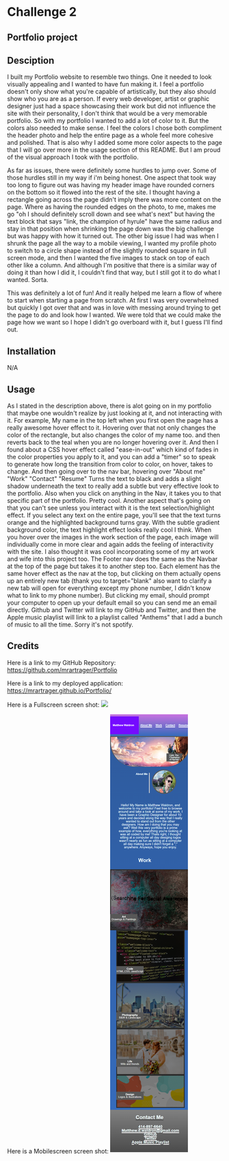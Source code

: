 # Challenge 2
## Portfolio project

## Desciption 
I built my Portfolio website to resemble two things. One it needed to look visually appealing and I wanted to have fun making it. I feel a portfolio doesn't only show what you're capable of artistically, but they also should show who you are as a person. If every web developer, artist or graphic designer just had a space showcasing their work but did not influence the site with their personality, I don't think that would be a very memorable portfolio. So with my portfolio I wanted to add a lot of color to it. But the colors also needed to make sense. I feel the colors I chose both compliment the header photo and help the entire page as a whole feel more cohesive and polished. That is also why I added some more color aspects to the page that I will go over more in the usage section of this README. But I am proud of the visual approach I took with the portfolio.
 
As far as issues, there were definitely some hurdles to jump over. Some of those hurdles still in my way if i'm being honest. One aspect that took way too long to figure out was having my header image have rounded corners on the bottom so it flowed into the rest of the site. I thought having a rectangle going across the page didn't imply there was more content on the page. Where as having the rounded edges on the photo, to me, makes me go "oh I should definitely scroll down and see what's next" but having the text block that says "link, the champion of hyrule" have the same radius and stay in that position when shrinking the page down was the big challenge but was happy with how it turned out. The other big issue I had was when I shrunk the page all the way to a mobile viewing, I wanted my profile photo to switch to a circle shape instead of the slightly rounded square in full screen mode, and then I wanted the five images to stack on top of each other like a column. And although I'm positive that there is a similar way of doing it than how I did it, I couldn't find that way, but I still got it to do what I wanted. Sorta.  
 
This was definitely a lot of fun! And it really helped me learn a flow of where to start when starting a page from scratch. At first I was very overwhelmed but quickly I got over that and was in love with messing around trying to get the page to do and look how I wanted. We were told that we could make the page how we want so I hope I didn't go overboard with it, but I guess I'll find out.  
 
## Installation
 
N/A
 
## Usage
 
As I stated in the description above, there is alot going on in my portfolio that maybe one wouldn't realize by just looking at it, and not interacting with it. For example, My name in the top left when you first open the page has a really awesome hover effect to it. Hovering over that not only changes the color of the rectangle, but also changes the color of my name too. and then reverts back to the teal when you are no longer hovering over it. And then I found about a CSS hover effect called "ease-in-out" which kind of fades in the color properties you apply to it, and you can add a "timer" so to speak to generate how long the transition from color to color, on hover, takes to change. And then going over to the nav bar, hovering over "About me" "Work" "Contact" "Resume" Turns the text to black and adds a slight shadow underneath the text to really add a subtle but very effective look to the portfolio. Also when you click on anything in the Nav, it takes you to that specific part of the portfolio. Pretty cool. Another aspect that's going on that you can't see unless you interact with it is the text selection/highlight effect. If you select any text on the entire page, you'll see that the text turns orange and the highlighted background turns gray. With the subtle gradient background color, the text highlight effect looks really cool I think. When you hover over the images in the work section of the page, each image will individually come in more clear and again adds the feeling of interactivity with the site. I also thought it was cool incorporating some of my art work and wife into this project too. The Footer nav does the same as the Navbar at the top of the page but takes it to another step too. Each element has the same hover effect as the nav at the top, but clicking on them actually opens up an entirely new tab (thank you to target="blank" also want to clarify a new tab will open for everything except my phone number, I didn't know what to link to my phone number). But clicking my email, should prompt your computer to open up your default email so you can send me an email directly. Github and Twitter will link to my GitHub and Twitter, and then the Apple music playlist will link to a playlist called "Anthems" that I add a bunch of music to all the time. Sorry it's not spotify.  


## Credits 
Here is a link to my GitHub Repository:
https://github.com/mrartrager/Portfolio


Here is a link to my deployed application:
https://mrartrager.github.io/Portfolio/


Here is a Fullscreen screen shot:
![](assets/Screenshot.png)

Here is a Mobilescreen screen shot:
![](assets/smaller%20screen.png)